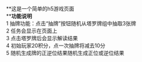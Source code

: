 **这是一个简单的h5游戏页面<br>
****功能说明**<br>
1 抽牌功能：点击“抽牌”按钮随机从塔罗牌组中抽取3张牌 <br>
2 任务会显示在页面上<br>
3 点击塔罗牌后会显示解读结果<br>
4 初始玩家20积分，点一次抽牌将减去10分<br>
5 随机生成牌的正逆位结果随机生成正位或逆位结果<br>

